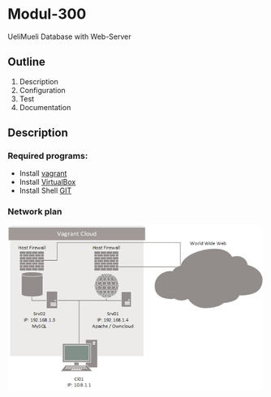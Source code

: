 # Modul-300
UeliMueli
Database with Web-Server
## Outline
1. Description
2. Configuration
3. Test
4. Documentation

## Description
### Required programs:
* Install [vagrant](https://www.vagrantup.com/downloads.html "Vagrant Download Link")
* Install [VirtualBox](https://www.virtualbox.org/wiki/Downloads "VirtualBox Download Link")
* Install Shell [GIT](https://git-scm.com/downloads "GIT Download Link")

### Network plan
![Logical Network Diagram](https://github.com/Uelimueli/Modul-300/blob/master/Netzwerkplan.png "Network Diagram")